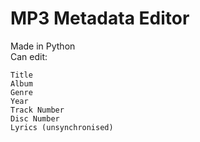# MP3 Metadata Editor
Made in Python<br>
Can edit:
```Artist
Title
Album
Genre
Year
Track Number
Disc Number
Lyrics (unsynchronised)

